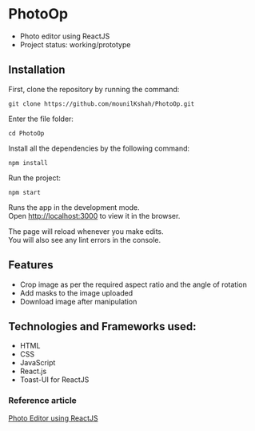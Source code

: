 # PhotoOp
* Photo editor using ReactJS
* Project status: working/prototype

## Installation

First, clone the repository by running the command:

    git clone https://github.com/mounilKshah/PhotoOp.git

Enter the file folder:

    cd PhotoOp

Install all the dependencies by the following command:

    npm install

Run the project:

    npm start

Runs the app in the development mode.<br />
Open [http://localhost:3000](http://localhost:3000) to view it in the browser.

The page will reload whenever you make edits.<br />
You will also see any lint errors in the console.

## Features

 * Crop image as per the required aspect ratio and the angle of rotation
 * Add masks to the image uploaded
 * Download image after manipulation

## Technologies and Frameworks used:

 * HTML
 * CSS
 * JavaScript
 * React.js
 * Toast-UI for ReactJS

### Reference article

[Photo Editor using ReactJS](https://medium.com/dataseries/how-to-make-a-photo-editor-with-react-f81485a5ce08#:~:text=Run%20npx%20create%2Dreact%2Dapp,Router%20for%20routing%2C%20and%20Download.)








